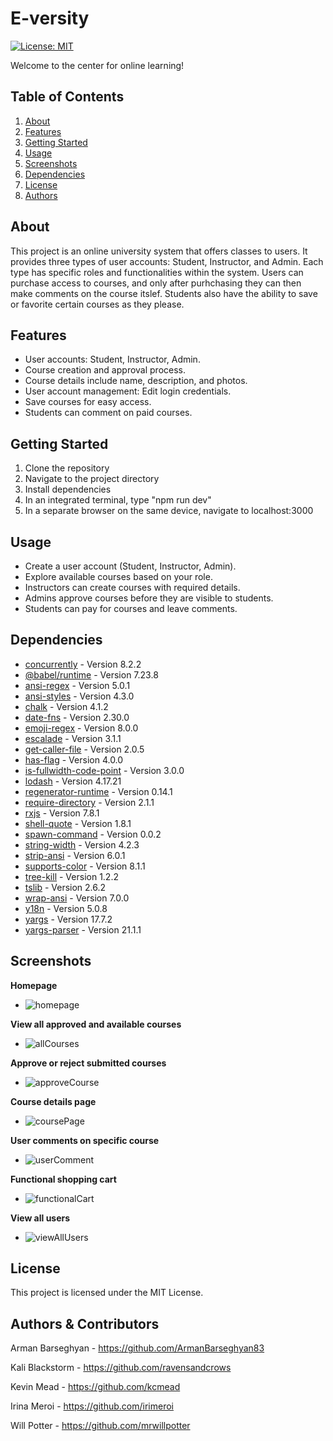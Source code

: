 # E-versity
[![License: MIT](https://img.shields.io/badge/License-MIT-yellow.svg)](https://opensource.org/licenses/MIT)

Welcome to the center for online learning!

## Table of Contents
1. [About](#about)
2. [Features](#features)
3. [Getting Started](#getting-started)
4. [Usage](#usage)
5. [Screenshots](#screenshots)
6. [Dependencies](#dependencies)
7. [License](#license)
8. [Authors](#authors)

## About
This project is an online university system that offers classes to users. It provides three types of user accounts: Student, Instructor, and Admin. Each type has specific roles and functionalities within the system.  Users can purchase access to courses, and only after purhchasing they can then make comments on the course itslef.  Students also have the ability to save or favorite certain courses as they please.

## Features
- User accounts: Student, Instructor, Admin.
- Course creation and approval process.
- Course details include name, description, and photos.
- User account management: Edit login credentials.
- Save courses for easy access.
- Students can comment on paid courses.

## Getting Started
1. Clone the repository
2. Navigate to the project directory
3. Install dependencies
4. In an integrated terminal, type "npm run dev"
5. In a separate browser on the same device, navigate to localhost:3000


## Usage
  - Create a user account (Student, Instructor, Admin).
  - Explore available courses based on your role.
  - Instructors can create courses with required details.
  - Admins approve courses before they are visible to students.
  - Students can pay for courses and leave comments.

## Dependencies

- [concurrently](https://www.npmjs.com/package/concurrently) - Version 8.2.2
- [@babel/runtime](https://www.npmjs.com/package/@babel/runtime) - Version 7.23.8
- [ansi-regex](https://www.npmjs.com/package/ansi-regex) - Version 5.0.1
- [ansi-styles](https://www.npmjs.com/package/ansi-styles) - Version 4.3.0
- [chalk](https://www.npmjs.com/package/chalk) - Version 4.1.2
- [date-fns](https://www.npmjs.com/package/date-fns) - Version 2.30.0
- [emoji-regex](https://www.npmjs.com/package/emoji-regex) - Version 8.0.0
- [escalade](https://www.npmjs.com/package/escalade) - Version 3.1.1
- [get-caller-file](https://www.npmjs.com/package/get-caller-file) - Version 2.0.5
- [has-flag](https://www.npmjs.com/package/has-flag) - Version 4.0.0
- [is-fullwidth-code-point](https://www.npmjs.com/package/is-fullwidth-code-point) - Version 3.0.0
- [lodash](https://www.npmjs.com/package/lodash) - Version 4.17.21
- [regenerator-runtime](https://www.npmjs.com/package/regenerator-runtime) - Version 0.14.1
- [require-directory](https://www.npmjs.com/package/require-directory) - Version 2.1.1
- [rxjs](https://www.npmjs.com/package/rxjs) - Version 7.8.1
- [shell-quote](https://www.npmjs.com/package/shell-quote) - Version 1.8.1
- [spawn-command](https://www.npmjs.com/package/spawn-command) - Version 0.0.2
- [string-width](https://www.npmjs.com/package/string-width) - Version 4.2.3
- [strip-ansi](https://www.npmjs.com/package/strip-ansi) - Version 6.0.1
- [supports-color](https://www.npmjs.com/package/supports-color) - Version 8.1.1
- [tree-kill](https://www.npmjs.com/package/tree-kill) - Version 1.2.2
- [tslib](https://www.npmjs.com/package/tslib) - Version 2.6.2
- [wrap-ansi](https://www.npmjs.com/package/wrap-ansi) - Version 7.0.0
- [y18n](https://www.npmjs.com/package/y18n) - Version 5.0.8
- [yargs](https://www.npmjs.com/package/yargs) - Version 17.7.2
- [yargs-parser](https://www.npmjs.com/package/yargs-parser) - Version 21.1.1

## Screenshots
**Homepage**
  - ![homepage](/client/public/screenshots/homepage.png)

**View all approved and available courses**
  - ![allCourses](/client/public/screenshots/allCourses.png)

**Approve or reject submitted courses**
  - ![approveCourse](/client/public/screenshots/approveCourse.png)

**Course details page**
  - ![coursePage](/client/public/screenshots/coursePage.png)

**User comments on specific course**
  - ![userComment](/client/public/screenshots/userComment.png)

**Functional shopping cart**
  - ![functionalCart](/client/public/screenshots/functionalCart.png)

**View all users**
  - ![viewAllUsers](/client/public/screenshots/viewAllUsers.png)

## License

This project is licensed under the MIT License.

## Authors & Contributors

Arman Barseghyan - https://github.com/ArmanBarseghyan83

Kali Blackstorm - https://github.com/ravensandcrows

Kevin Mead - https://github.com/kcmead

Irina Meroi - https://github.com/irimeroi

Will Potter - https://github.com/mrwillpotter
